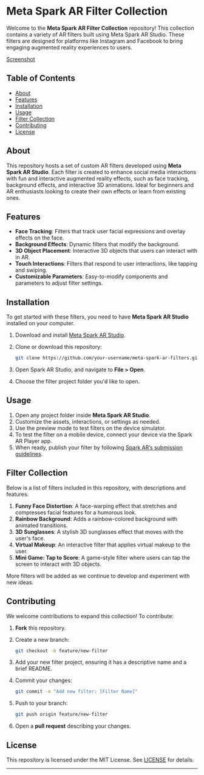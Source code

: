 # Meta Spark AR Filter Collection

Welcome to the **Meta Spark AR Filter Collection** repository! This collection contains a variety of AR filters built using Meta Spark AR Studio. These filters are designed for platforms like Instagram and Facebook to bring engaging augmented reality experiences to users.


[Screenshot](https://github.com/minhaaj-t/Spark-AR/blob/main/Screenshot_2024-11-14-13-35-17-18.jpg?raw=true)

## Table of Contents

- [About](#about)
- [Features](#features)
- [Installation](#installation)
- [Usage](#usage)
- [Filter Collection](#filter-collection)
- [Contributing](#contributing)
- [License](#license)

## About

This repository hosts a set of custom AR filters developed using **Meta Spark AR Studio**. Each filter is created to enhance social media interactions with fun and interactive augmented reality effects, such as face tracking, background effects, and interactive 3D animations. Ideal for beginners and AR enthusiasts looking to create their own effects or learn from existing ones.

## Features

- **Face Tracking**: Filters that track user facial expressions and overlay effects on the face.
- **Background Effects**: Dynamic filters that modify the background.
- **3D Object Placement**: Interactive 3D objects that users can interact with in AR.
- **Touch Interactions**: Filters that respond to user interactions, like tapping and swiping.
- **Customizable Parameters**: Easy-to-modify components and parameters to adjust filter settings.

## Installation

To get started with these filters, you need to have **Meta Spark AR Studio** installed on your computer.

1. Download and install [Meta Spark AR Studio](https://sparkar.facebook.com/ar-studio/download/).
2. Clone or download this repository:

   ```bash
   git clone https://github.com/your-username/meta-spark-ar-filters.git
   ```

3. Open Spark AR Studio, and navigate to **File > Open**.
4. Choose the filter project folder you'd like to open.

## Usage

1. Open any project folder inside **Meta Spark AR Studio**.
2. Customize the assets, interactions, or settings as needed.
3. Use the preview mode to test filters on the device simulator.
4. To test the filter on a mobile device, connect your device via the Spark AR Player app.
5. When ready, publish your filter by following [Spark AR’s submission guidelines](https://sparkar.facebook.com/ar-studio/learn/articles/publishing-and-sharing/submitting-effects-for-publication/).

## Filter Collection

Below is a list of filters included in this repository, with descriptions and features.

1. **Funny Face Distortion**: A face-warping effect that stretches and compresses facial features for a humorous look.
2. **Rainbow Background**: Adds a rainbow-colored background with animated transitions.
3. **3D Sunglasses**: A stylish 3D sunglasses effect that moves with the user's face.
4. **Virtual Makeup**: An interactive filter that applies virtual makeup to the user.
5. **Mini Game: Tap to Score**: A game-style filter where users can tap the screen to interact with 3D objects.

More filters will be added as we continue to develop and experiment with new ideas.

## Contributing

We welcome contributions to expand this collection! To contribute:

1. **Fork** this repository.
2. Create a new branch:

   ```bash
   git checkout -b feature/new-filter
   ```

3. Add your new filter project, ensuring it has a descriptive name and a brief README.
4. Commit your changes:

   ```bash
   git commit -m "Add new filter: [Filter Name]"
   ```

5. Push to your branch:

   ```bash
   git push origin feature/new-filter
   ```

6. Open a **pull request** describing your changes.

## License

This repository is licensed under the MIT License. See [LICENSE](LICENSE) for details.


---

